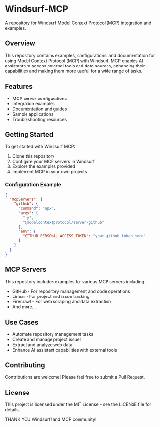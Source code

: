 # Windsurf-MCP

A repository for Windsurf Model Context Protocol (MCP) integration and examples.

## Overview

This repository contains examples, configurations, and documentation for using Model Context Protocol (MCP) with Windsurf. MCP enables AI assistants to access external tools and data sources, enhancing their capabilities and making them more useful for a wide range of tasks.

## Features

- MCP server configurations
- Integration examples
- Documentation and guides
- Sample applications
- Troubleshooting resources

## Getting Started

To get started with Windsurf MCP:

1. Clone this repository
2. Configure your MCP servers in Windsurf
3. Explore the examples provided
4. Implement MCP in your own projects

### Configuration Example

```json
{
  "mcpServers": {
    "github": {
      "command": "npx",
      "args": [
        "-y",
        "@modelcontextprotocol/server-github"
      ],
      "env": {
        "GITHUB_PERSONAL_ACCESS_TOKEN": "your_github_token_here"
      }
    }
  }
}
```

## MCP Servers

This repository includes examples for various MCP servers including:

- GitHub - For repository management and code operations
- Linear - For project and issue tracking
- Firecrawl - For web scraping and data extraction
- And more...

## Use Cases

- Automate repository management tasks
- Create and manage project issues
- Extract and analyze web data
- Enhance AI assistant capabilities with external tools

## Contributing

Contributions are welcome! Please feel free to submit a Pull Request.

## License

This project is licensed under the MIT License - see the LICENSE file for details.

THANK YOU Windsurf! and MCP community!
